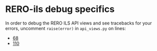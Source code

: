 # RERO-ils debug specifics

In order to debug the RERO ILS API views and see tracebacks for your errors, uncomment `raise(error)` in `api_views.py` on lines:

* [68](https://github.com/rero/rero-ils/blob/bdaff2a54056b1aae7d9820993fa2883b88a038f/rero_ils/modules/items/api_views.py#L110)
* [110](https://github.com/rero/rero-ils/blob/bdaff2a54056b1aae7d9820993fa2883b88a038f/rero_ils/modules/items/api_views.py#L68)

